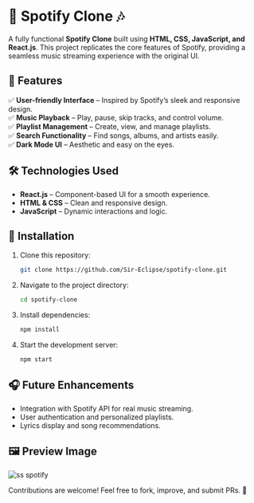  
# 🎵 Spotify Clone 🎶  

A fully functional **Spotify Clone** built using **HTML, CSS, JavaScript, and React.js**. This project replicates the core features of Spotify, providing a seamless music streaming experience with the original UI.  

## 🚀 Features  
✅ **User-friendly Interface** – Inspired by Spotify’s sleek and responsive design.  
✅ **Music Playback** – Play, pause, skip tracks, and control volume.  
✅ **Playlist Management** – Create, view, and manage playlists.  
✅ **Search Functionality** – Find songs, albums, and artists easily.  
✅ **Dark Mode UI** – Aesthetic and easy on the eyes.  

## 🛠️ Technologies Used  
- **React.js** – Component-based UI for a smooth experience.  
- **HTML & CSS** – Clean and responsive design.  
- **JavaScript** – Dynamic interactions and logic.  

## 📌 Installation  
1. Clone this repository:  
   ```bash
   git clone https://github.com/Sir-Eclipse/spotify-clone.git
   ```  
2. Navigate to the project directory:  
   ```bash
   cd spotify-clone
   ```  
3. Install dependencies:  
   ```bash
   npm install
   ```  
4. Start the development server:  
   ```bash
   npm start
   ```  

## 🎧 Future Enhancements  
- Integration with Spotify API for real music streaming.  
- User authentication and personalized playlists.  
- Lyrics display and song recommendations.

## 🖼 Preview Image
![ss spotify](https://github.com/user-attachments/assets/6f7a48c2-b448-4030-b33d-9d51cb65a132)


Contributions are welcome! Feel free to fork, improve, and submit PRs. 🚀
